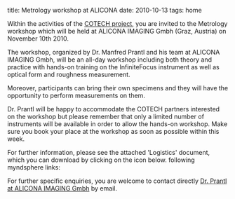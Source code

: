 title: Metrology workshop at ALICONA
date: 2010-10-13 
tags: home


Within the activities of the [COTECH project,](/4m-association/node/18/18.html) you are invited to the Metrology workshop which will be held at ALICONA IMAGING Gmbh (Graz, Austria) on November 10th 2010.
<!--break-->
The workshop, organized by Dr. Manfred Prantl and his team at ALICONA IMAGING Gmbh, will be an all-day workshop including both theory and practice with hands-on training on the InfiniteFocus instrument as well as optical form and roughness measurement.  

Moreover, participants can bring their own specimens and they will have the opportunity to perform measurements on them.   

Dr. Prantl will be happy to accommodate the COTECH partners interested on the workshop but please remember that only a limited number of instruments will be available in order to allow the hands-on workshop. Make sure you book your place at the workshop as soon as possible within this week.

For further information, please see the attached 'Logistics' document, which you can download by clicking on the icon below. following myndsphere links:

For further specific enquiries, you are welcome to contact directly [Dr. Prantl at ALICONA IMAGING Gmbh](mailto:Manfred.Prantl@alicona.com) by email.